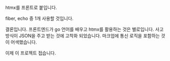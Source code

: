 htmx를 프론트로 붙입니다.

fiber, echo 중 1개 사용할 것입니다.

결론입니다. 프론트엔드가 go 언어를 배우고 htmx를 활용하는 것은 별로입니다. 사고 방식이 JSON을 주고 받는 것에 고착화 되었습니다. 마크업에 통신 로직을 포함하는 것이 어색했습니다.

이제 이 프로젝트 접습니다.
